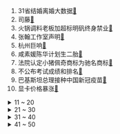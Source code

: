 1. 31省结婚离婚大数据[:link:](https://s.weibo.com/weibo?q=%2331省结婚离婚大数据%23&Refer=top)
2. 司藤[:link:](https://s.weibo.com/weibo?q=%23司藤%23&Refer=top)
3. 火锅调料老板加超标明矾终身禁业[:link:](https://s.weibo.com/weibo?q=%23火锅调料老板加超标明矾终身禁业%23&Refer=top)
4. 张翰工作室声明[:link:](https://s.weibo.com/weibo?q=%23张翰工作室声明%23&Refer=top)
5. 杭州巨响[:link:](https://s.weibo.com/weibo?q=%23杭州巨响%23&Refer=top)
6. 咸素媛陈华计划生二胎[:link:](https://s.weibo.com/weibo?q=%23咸素媛陈华计划生二胎%23&Refer=top)
7. 法院认定小猪佩奇商标为驰名商标[:link:](https://s.weibo.com/weibo?q=%23法院认定小猪佩奇商标为驰名商标%23&Refer=top)
8. 不公布考试成绩和排名[:link:](https://s.weibo.com/weibo?q=%23不公布考试成绩和排名%23&Refer=top)
9. 巴基斯坦总理接种中国新冠疫苗[:link:](https://s.weibo.com/weibo?q=%23巴基斯坦总理接种中国新冠疫苗%23&Refer=top)
10. 显卡价格暴涨[:link:](https://s.weibo.com/weibo?q=%23显卡价格暴涨%23&Refer=top)
<details>
<summary>11 ~ 20</summary>

11. 婆婆回应陈松伶放弃生育[:link:](https://s.weibo.com/weibo?q=%23婆婆回应陈松伶放弃生育%23&Refer=top)
12. 合肥心形公路走一圈13.14公里[:link:](https://s.weibo.com/weibo?q=%23合肥心形公路走一圈13.14公里%23&Refer=top)
13. 自贡灯会[:link:](https://s.weibo.com/weibo?q=%23自贡灯会%23&Refer=top)
14. 李诞黑尾酱合资公司注销[:link:](https://s.weibo.com/weibo?q=%23李诞黑尾酱合资公司注销%23&Refer=top)
15. 专家解读花呗借呗不得向大学生放款[:link:](https://s.weibo.com/weibo?q=%23专家解读花呗借呗不得向大学生放款%23&Refer=top)
16. Lisa唐九洲对话镜头[:link:](https://s.weibo.com/weibo?q=%23Lisa唐九洲对话镜头%23&Refer=top)
17. 很贵但绝对很值的东西[:link:](https://s.weibo.com/weibo?q=%23很贵但绝对很值的东西%23&Refer=top)
18. 向往的生活路透[:link:](https://s.weibo.com/weibo?q=%23向往的生活路透%23&Refer=top)
19. 周深一秒转18个音[:link:](https://s.weibo.com/weibo?q=%23周深一秒转18个音%23&Refer=top)
20. 深夜网约车改道女生害怕报警[:link:](https://s.weibo.com/weibo?q=%23深夜网约车改道女生害怕报警%23&Refer=top)
</details>
<details>
<summary>21 ~ 30</summary>

21. mouse[:link:](https://s.weibo.com/weibo?q=%23mouse%23&Refer=top)
22. 蓝鲸误入繁殖地被75只虎鲸吃掉[:link:](https://s.weibo.com/weibo?q=%23蓝鲸误入繁殖地被75只虎鲸吃掉%23&Refer=top)
23. 黄圣依杨子对视哭了[:link:](https://s.weibo.com/weibo?q=%23黄圣依杨子对视哭了%23&Refer=top)
24. LISA说梁森像一休哥在跳舞[:link:](https://s.weibo.com/weibo?q=%23LISA说梁森像一休哥在跳舞%23&Refer=top)
25. 小马云回家后现状[:link:](https://s.weibo.com/weibo?q=%23小马云回家后现状%23&Refer=top)
26. 多地公务员省考招录规模压缩[:link:](https://s.weibo.com/weibo?q=%23多地公务员省考招录规模压缩%23&Refer=top)
27. 90后炒熊一只最多赚数万元[:link:](https://s.weibo.com/weibo?q=%2390后炒熊一只最多赚数万元%23&Refer=top)
28. 人间可以有多可爱[:link:](https://s.weibo.com/weibo?q=%23人间可以有多可爱%23&Refer=top)
29. 多方发声驳斥美西方插手香港事务[:link:](https://s.weibo.com/weibo?q=%23多方发声驳斥美西方插手香港事务%23&Refer=top)
30. 郭美美等销售违禁减肥食品被刑拘[:link:](https://s.weibo.com/weibo?q=%23郭美美等销售违禁减肥食品被刑拘%23&Refer=top)
</details>
<details>
<summary>31 ~ 40</summary>

31. 吴世勋金珉锡都暻秀看朴灿烈新电影[:link:](https://s.weibo.com/weibo?q=%23吴世勋金珉锡都暻秀看朴灿烈新电影%23&Refer=top)
32. 潘长江称蔡明好着呢[:link:](https://s.weibo.com/weibo?q=%23潘长江称蔡明好着呢%23&Refer=top)
33. 考拉打架打输哭到声音沙哑[:link:](https://s.weibo.com/weibo?q=%23考拉打架打输哭到声音沙哑%23&Refer=top)
34. 父母让孩子窒息的教育方式[:link:](https://s.weibo.com/weibo?q=%23父母让孩子窒息的教育方式%23&Refer=top)
35. 成都人民公园整治相亲角[:link:](https://s.weibo.com/weibo?q=%23成都人民公园整治相亲角%23&Refer=top)
36. 西安已检测3090人结果全部阴性[:link:](https://s.weibo.com/weibo?q=%23西安已检测3090人结果全部阴性%23&Refer=top)
37. 中美高层战略对话中方代表团抵达美国[:link:](https://s.weibo.com/weibo?q=%23中美高层战略对话中方代表团抵达美国%23&Refer=top)
38. 广东一幼儿园校车与货车相撞[:link:](https://s.weibo.com/weibo?q=%23广东一幼儿园校车与货车相撞%23&Refer=top)
39. 美国计划以贷款形式向加墨出口疫苗[:link:](https://s.weibo.com/weibo?q=%23美国计划以贷款形式向加墨出口疫苗%23&Refer=top)
40. 婺源油菜花进入最佳赏花期[:link:](https://s.weibo.com/weibo?q=%23婺源油菜花进入最佳赏花期%23&Refer=top)
</details>
<details>
<summary>41 ~ 50</summary>

41. 马背上的副县长回应低学历质疑[:link:](https://s.weibo.com/weibo?q=%23马背上的副县长回应低学历质疑%23&Refer=top)
42. 全球超1.5亿人因疫情跌出中产[:link:](https://s.weibo.com/weibo?q=%23全球超1.5亿人因疫情跌出中产%23&Refer=top)
43. 米佧亲邢克垒脸[:link:](https://s.weibo.com/weibo?q=%23米佧亲邢克垒脸%23&Refer=top)
44. 一诺鲁班四杀[:link:](https://s.weibo.com/weibo?q=%23一诺鲁班四杀%23&Refer=top)
45. 深圳将实施大规模住房建设计划[:link:](https://s.weibo.com/weibo?q=%23深圳将实施大规模住房建设计划%23&Refer=top)
46. 张新成问我的称什么时候坏了[:link:](https://s.weibo.com/weibo?q=%23张新成问我的称什么时候坏了%23&Refer=top)
47. 我国首颗进入日地L1点轨道航天器[:link:](https://s.weibo.com/weibo?q=%23我国首颗进入日地L1点轨道航天器%23&Refer=top)
48. 东北大学文法学院拟清退9名博士生[:link:](https://s.weibo.com/weibo?q=%23东北大学文法学院拟清退9名博士生%23&Refer=top)
49. 王晶翁虹等香港艺人力挺爱国者治港[:link:](https://s.weibo.com/weibo?q=%23王晶翁虹等香港艺人力挺爱国者治港%23&Refer=top)
50. 清华规定申请硕士学位不必发表论文[:link:](https://s.weibo.com/weibo?q=%23清华规定申请硕士学位不必发表论文%23&Refer=top)
</details>